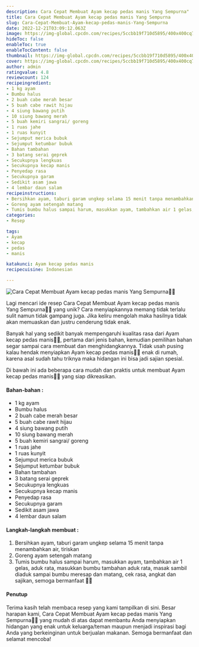 ```yaml
---
description: Cara Cepat Membuat Ayam kecap pedas manis Yang Sempurna"
title: Cara Cepat Membuat Ayam kecap pedas manis Yang Sempurna
slug: Cara-Cepat-Membuat-Ayam-kecap-pedas-manis-Yang-Sempurna
date: 2022-12-21T03:09:12.063Z
image: https://img-global.cpcdn.com/recipes/5ccbb19f710d5895/400x400cq70/photo.jpg
hideToc: false
enableToc: true
enableTocContent: false
thumbnail: https://img-global.cpcdn.com/recipes/5ccbb19f710d5895/400x400cq70/photo.jpg
cover: https://img-global.cpcdn.com/recipes/5ccbb19f710d5895/400x400cq70/photo.jpg
author: admin
ratingvalue: 4.8
reviewcount: 124
recipeingredient:
- 1 kg ayam
- Bumbu halus
- 2 buah cabe merah besar
- 5 buah cabe rawit hijau
- 4 siung bawang putih
- 10 siung bawang merah
- 5 buah kemiri sangrai/ goreng
- 1 ruas jahe
- 1 ruas kunyit
- Sejumput merica bubuk
- Sejumput ketumbar bubuk
- Bahan tambahan
- 3 batang serai geprek
- Secukupnya lengkuas
- Secukupnya kecap manis
- Penyedap rasa
- Secukupnya garam
- Sedikit asam jawa
- 4 lembar daun salam
recipeinstructions:
- Bersihkan ayam, taburi garam ungkep selama 15 menit tanpa menambahkan air, tiriskan
- Goreng ayam setengah matang
- Tumis bumbu halus sampai harum, masukkan ayam, tambahkan air 1 gelas, aduk rata, masukkan bumbu tambahan aduk rata, masak sambil diaduk sampai bumbu meresap dan matang, cek rasa, angkat dan sajikan, semoga bermanfaat 🤗🌺
categories:
- Resep

tags:
- Ayam
- kecap
- pedas
- manis

katakunci: Ayam kecap pedas manis
recipecuisine: Indonesian

---
```


![Cara Cepat Membuat Ayam kecap pedas manis Yang Sempurna👩‍🍳](https://img-global.cpcdn.com/recipes/5ccbb19f710d5895/400x400cq70/photo.jpg)

Lagi mencari ide resep Cara Cepat Membuat Ayam kecap pedas manis Yang Sempurna👩‍🍳 yang unik? Cara menyiapkannya memang tidak terlalu sulit namun tidak gampang juga. Jika keliru mengolah maka hasilnya tidak akan memuaskan dan justru cenderung tidak enak.

Banyak hal yang sedikit banyak mempengaruhi kualitas rasa dari Ayam kecap pedas manis👩‍🍳, pertama dari jenis bahan, kemudian pemilihan bahan segar sampai cara membuat dan menghidangkannya. Tidak usah pusing kalau hendak menyiapkan Ayam kecap pedas manis👩‍🍳 enak di rumah, karena asal sudah tahu triknya maka hidangan ini bisa jadi sajian spesial.

Di bawah ini ada beberapa cara mudah dan praktis untuk membuat Ayam kecap pedas manis👩‍🍳 yang siap dikreasikan.

<!--inarticleads1-->

#### Bahan-bahan :

- 1 kg ayam
- Bumbu halus
- 2 buah cabe merah besar
- 5 buah cabe rawit hijau
- 4 siung bawang putih
- 10 siung bawang merah
- 5 buah kemiri sangrai/ goreng
- 1 ruas jahe
- 1 ruas kunyit
- Sejumput merica bubuk
- Sejumput ketumbar bubuk
- Bahan tambahan
- 3 batang serai geprek
- Secukupnya lengkuas
- Secukupnya kecap manis
- Penyedap rasa
- Secukupnya garam
- Sedikit asam jawa
- 4 lembar daun salam

<!--inarticleads2-->

#### Langkah-langkah membuat :

1. Bersihkan ayam, taburi garam ungkep selama 15 menit tanpa menambahkan air, tiriskan
1. Goreng ayam setengah matang
1. Tumis bumbu halus sampai harum, masukkan ayam, tambahkan air 1 gelas, aduk rata, masukkan bumbu tambahan aduk rata, masak sambil diaduk sampai bumbu meresap dan matang, cek rasa, angkat dan sajikan, semoga bermanfaat 🤗🌺

#### Penutup

Terima kasih telah membaca resep yang kami tampilkan di sini. Besar harapan kami, Cara Cepat Membuat Ayam kecap pedas manis Yang Sempurna👩‍🍳 yang mudah di atas dapat membantu Anda menyiapkan hidangan yang enak untuk keluarga/teman maupun menjadi inspirasi bagi Anda yang berkeinginan untuk berjualan makanan. Semoga bermanfaat dan selamat mencoba!